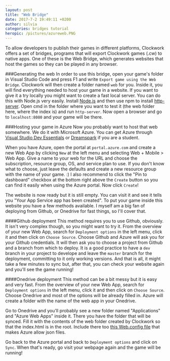 ```yaml
---
layout: post
title: "Web Bridge"
date: 2017-7-2 19:49:11 +0200
author: silvia
categories: bridges tutorial
heropic: /pictures/azureweb.PNG
---
```



To allow developers to publish their games in different platforms, Clockwork offers a set of bridges, programs that will export Clockwork games (.cw) to native apps. One of these is the Web Bridge, which generates websites that host the games so they can be played in any browser.

###Generating the web
In order to use this bridge, open your game's folder in Visual Studio Code and press F1 and write `Export game using the Web Bridge`. Clockwork will then create a folder named `web` for you. Inside it, you will find everything needed to host your game in a website.
If you want to give it a try locally you might want to create a fast local server. You can do this with Node.js very easily. Install [Node.js](https://nodejs.org/en/) and then use npm to install [http-server](https://www.npmjs.com/package/http-server). Open cmd in the folder where you want to test it (the web folder here, where the index is) and run `http-server`. Now open a browser and go to `localhost:8080` and your game will be there.

###Hosting your game in Azure
Now you probably want to host that web somewhere. We do it with Microsoft Azure. You can get Azure through [Visual Studio Dev Essentials](https://azure.microsoft.com/en-us/pricing/member-offers/vs-dev-essentials/) or [Dreamspark](https://azure.microsoft.com/en-us/pricing/member-offers/imagine/?cdn=disable) if you are a student.

When you have Azure, open the portal at `portal.azure.com` and create a new Web App by clicking `New` at the left menu and selecting Web + Mobile > Web App. Give a name to your web for the URL and choose the subscription, resource group, OS, and service plan to use. If you don't know what to choose, just leave the defaults and create a new resource group with the name of your game. :) I also recommend to click the "Pin to dashboard" checkbox at the bottom right above the `Create` button so you can find it easily when using the Azure portal. Now click `Create`!

The website is now ready but it is still empty. You can visit it and see it tells you "Your App Service app has been created". To put your game inside this website you have a few methods available. I myself am a big fan of deploying from Github, or Onedrive for fast things, so I'll cover that. 


####Github deployment
This method requires you to use Github, obviously. It isn't very complex though, so you might want to try it. From the overview of your new Web App, search for `Deployment options` in the left menu, click it and then click on `Choose Source`. Choose Github and Azure will ask you for your Github credentials. It will then ask you to choose a project from Github and a branch from which to deploy. It is a good practice to have a `dev` branch in your project to develope and leave the `master` branch for the deployment, committing to it only working versions. And that is all, it might take a few minutes to sync but, after that, you can check your website again and you'll see the game running!


####Onedrive deployment
This method can be a bit messy but it is easy and very fast. From the overview of your new Web App, search for `Deployment options` in the left menu, click it and then click on `Choose Source`. Choose Onedrive and most of the options will be already filled in. Azure will create a folder with the name of the web app in your Onedrive. 

Go to Onedrive and you'll probably see a new folder named "Applications" and "Azure Web Apps" inside it. There you have the folder that will be synced. Fill it with the contents of the web folder created by Clockwork so that the index.html is in the root. Include there too [this Web.config file](https://gist.github.com/arcadiogarcia/90915843d14d53459148d77a630b93c0) that makes Azure allow json files.

Go back to the Azure portal and back to `Deployment options` and click on `Sync`. When that's ready, go visit your webpage again and the game will be running!
